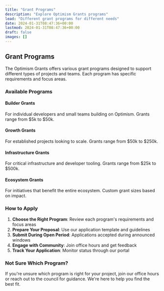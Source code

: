 ```yaml
---
title: "Grant Programs"
description: "Explore Optimism Grants programs"
lead: "Different grant programs for different needs"
date: 2024-01-31T08:47:36+00:00
lastmod: 2024-01-31T08:47:36+00:00
draft: false
images: []
---
```


## Grant Programs

The Optimism Grants offers various grant programs designed to support different types of projects and teams. Each program has specific requirements and focus areas.

### Available Programs

#### Builder Grants
For individual developers and small teams building on Optimism. Grants range from $5k to $50k.

#### Growth Grants
For established projects looking to scale. Grants range from $50k to $250k.

#### Infrastructure Grants
For critical infrastructure and developer tooling. Grants range from $25k to $500k.

#### Ecosystem Grants
For initiatives that benefit the entire ecosystem. Custom grant sizes based on impact.

### How to Apply

1. **Choose the Right Program**: Review each program's requirements and focus areas
2. **Prepare Your Proposal**: Use our application template and guidelines
3. **Submit During Open Period**: Applications accepted during announced windows
4. **Engage with Community**: Join office hours and get feedback
5. **Track Your Application**: Monitor status through our portal

### Not Sure Which Program?

If you're unsure which program is right for your project, join our office hours or reach out to the council for guidance. We're here to help you find the best fit.